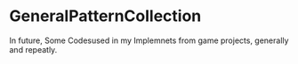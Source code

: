 # GeneralPatternCollection
In future, Some Codesused in my Implemnets from game projects, generally and repeatly.
